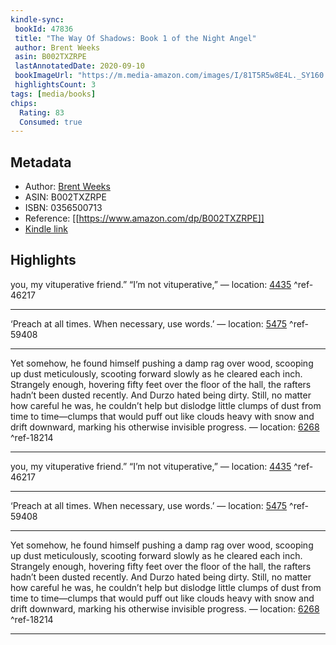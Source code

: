 ```yaml
---
kindle-sync:
 bookId: 47836
 title: "The Way Of Shadows: Book 1 of the Night Angel"
 author: Brent Weeks
 asin: B002TXZRPE
 lastAnnotatedDate: 2020-09-10
 bookImageUrl: "https://m.media-amazon.com/images/I/81T5R5w8E4L._SY160.jpg"
 highlightsCount: 3
tags: [media/books]
chips:
  Rating: 83
  Consumed: true
---
```

## Metadata
* Author: [Brent Weeks](https://www.amazon.com/Brent-Weeks/e/B004N1S4QY/ref=dp_byline_cont_ebooks_1)
* ASIN: B002TXZRPE
* ISBN: 0356500713
* Reference: [[https://www.amazon.com/dp/B002TXZRPE]]
* [Kindle link](kindle://book?action=open&asin=B002TXZRPE)

## Highlights
you, my vituperative friend.” “I’m not vituperative,” — location: [4435](kindle://book?action=open&asin=B002TXZRPE&location=4435) ^ref-46217

---
‘Preach at all times. When necessary, use words.’ — location: [5475](kindle://book?action=open&asin=B002TXZRPE&location=5475) ^ref-59408

---
Yet somehow, he found himself pushing a damp rag over wood, scooping up dust meticulously, scooting forward slowly as he cleared each inch. Strangely enough, hovering fifty feet over the floor of the hall, the rafters hadn’t been dusted recently. And Durzo hated being dirty. Still, no matter how careful he was, he couldn’t help but dislodge little clumps of dust from time to time—clumps that would puff out like clouds heavy with snow and drift downward, marking his otherwise invisible progress. — location: [6268](kindle://book?action=open&asin=B002TXZRPE&location=6268) ^ref-18214

---

you, my vituperative friend.” “I’m not vituperative,” — location: [4435](kindle://book?action=open&asin=B002TXZRPE&location=4435) ^ref-46217

---
‘Preach at all times. When necessary, use words.’ — location: [5475](kindle://book?action=open&asin=B002TXZRPE&location=5475) ^ref-59408

---
Yet somehow, he found himself pushing a damp rag over wood, scooping up dust meticulously, scooting forward slowly as he cleared each inch. Strangely enough, hovering fifty feet over the floor of the hall, the rafters hadn’t been dusted recently. And Durzo hated being dirty. Still, no matter how careful he was, he couldn’t help but dislodge little clumps of dust from time to time—clumps that would puff out like clouds heavy with snow and drift downward, marking his otherwise invisible progress. — location: [6268](kindle://book?action=open&asin=B002TXZRPE&location=6268) ^ref-18214

---
